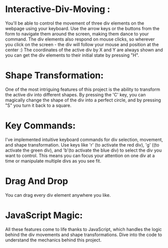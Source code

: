 # Interactive-Div-Moving :
 You'll be able to control the movement of three div elements on the webpage using your keyboard. Use the arrow keys or the buttons from the form to navigate them around the screen, making them dance to your command. The div elements also respond on mouse clicks, so wherever you click on the screen - the div will follow your mouse and position at the center :) The coordinates of the active div by X and Y are always shown and you can get the div elements to their initial state by pressing "H".
# Shape Transformation:
One of the most intriguing features of this project is the ability to transform the active div into different shapes. By pressing the 'C' key, you can magically change the shape of the div into a perfect circle, and by pressing "S" you turn it back to a square.
# Key Commands:
I've implemented intuitive keyboard commands for div selection, movement, and shape transformation. Use keys like 'r' (to activate the red div), 'g' ((to activate the green div), and 'b'(to activate the blue div) to select the div you want to control. This means you can focus your attention on one div at a time or manipulate multiple divs as you see fit.
# Drag And Drop
You can drag every div element anywhere you like. 
# JavaScript Magic: 
All these features come to life thanks to JavaScript, which handles the logic behind the div movements and shape transformations. Dive into the code to understand the mechanics behind this project.
